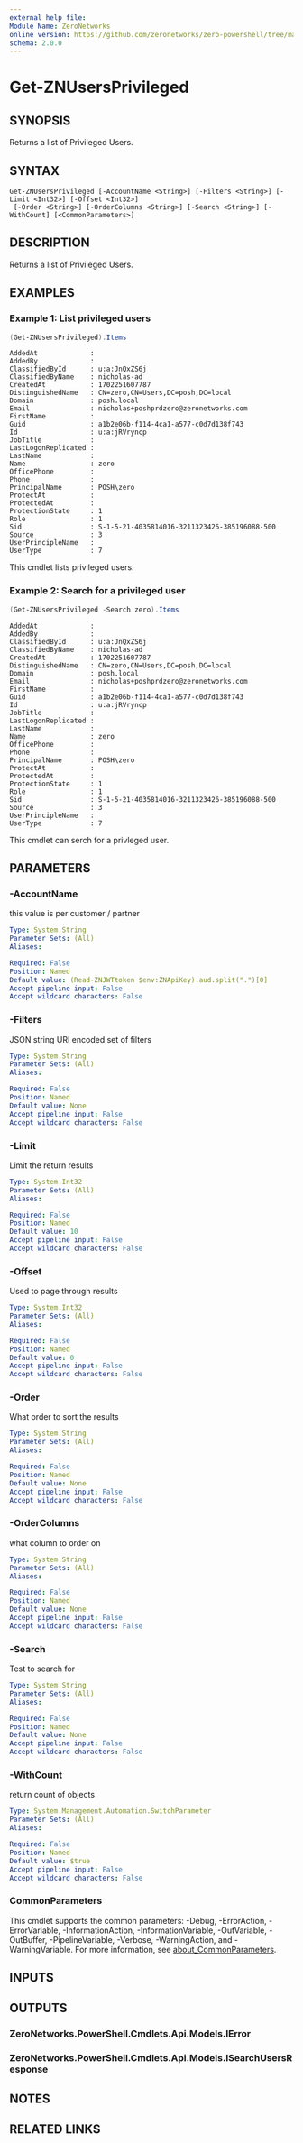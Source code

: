 ```yaml
---
external help file:
Module Name: ZeroNetworks
online version: https://github.com/zeronetworks/zero-powershell/tree/master/src/help/zeronetworks/get-znusersprivileged
schema: 2.0.0
---
```


# Get-ZNUsersPrivileged

## SYNOPSIS
Returns a list of Privileged Users.

## SYNTAX

```
Get-ZNUsersPrivileged [-AccountName <String>] [-Filters <String>] [-Limit <Int32>] [-Offset <Int32>]
 [-Order <String>] [-OrderColumns <String>] [-Search <String>] [-WithCount] [<CommonParameters>]
```

## DESCRIPTION
Returns a list of Privileged Users.

## EXAMPLES

### Example 1: List privileged users
```powershell
(Get-ZNUsersPrivileged).Items
```

```output
AddedAt             : 
AddedBy             : 
ClassifiedById      : u:a:JnQxZS6j
ClassifiedByName    : nicholas-ad
CreatedAt           : 1702251607787
DistinguishedName   : CN=zero,CN=Users,DC=posh,DC=local
Domain              : posh.local
Email               : nicholas+poshprdzero@zeronetworks.com
FirstName           : 
Guid                : a1b2e06b-f114-4ca1-a577-c0d7d138f743
Id                  : u:a:jRVryncp
JobTitle            : 
LastLogonReplicated : 
LastName            : 
Name                : zero
OfficePhone         : 
Phone               : 
PrincipalName       : POSH\zero
ProtectAt           : 
ProtectedAt         : 
ProtectionState     : 1
Role                : 1
Sid                 : S-1-5-21-4035814016-3211323426-385196088-500
Source              : 3
UserPrincipleName   : 
UserType            : 7
```

This cmdlet lists privileged users.

### Example 2: Search for a privileged user
```powershell
(Get-ZNUsersPrivileged -Search zero).Items
```

```output
AddedAt             : 
AddedBy             : 
ClassifiedById      : u:a:JnQxZS6j
ClassifiedByName    : nicholas-ad
CreatedAt           : 1702251607787
DistinguishedName   : CN=zero,CN=Users,DC=posh,DC=local
Domain              : posh.local
Email               : nicholas+poshprdzero@zeronetworks.com
FirstName           : 
Guid                : a1b2e06b-f114-4ca1-a577-c0d7d138f743
Id                  : u:a:jRVryncp
JobTitle            : 
LastLogonReplicated : 
LastName            : 
Name                : zero
OfficePhone         : 
Phone               : 
PrincipalName       : POSH\zero
ProtectAt           : 
ProtectedAt         : 
ProtectionState     : 1
Role                : 1
Sid                 : S-1-5-21-4035814016-3211323426-385196088-500
Source              : 3
UserPrincipleName   : 
UserType            : 7
```

This cmdlet can serch for a privleged user.

## PARAMETERS

### -AccountName
this value is per customer / partner

```yaml
Type: System.String
Parameter Sets: (All)
Aliases:

Required: False
Position: Named
Default value: (Read-ZNJWTtoken $env:ZNApiKey).aud.split(".")[0]
Accept pipeline input: False
Accept wildcard characters: False
```

### -Filters
JSON string URI encoded set of filters

```yaml
Type: System.String
Parameter Sets: (All)
Aliases:

Required: False
Position: Named
Default value: None
Accept pipeline input: False
Accept wildcard characters: False
```

### -Limit
Limit the return results

```yaml
Type: System.Int32
Parameter Sets: (All)
Aliases:

Required: False
Position: Named
Default value: 10
Accept pipeline input: False
Accept wildcard characters: False
```

### -Offset
Used to page through results

```yaml
Type: System.Int32
Parameter Sets: (All)
Aliases:

Required: False
Position: Named
Default value: 0
Accept pipeline input: False
Accept wildcard characters: False
```

### -Order
What order to sort the results

```yaml
Type: System.String
Parameter Sets: (All)
Aliases:

Required: False
Position: Named
Default value: None
Accept pipeline input: False
Accept wildcard characters: False
```

### -OrderColumns
what column to order on

```yaml
Type: System.String
Parameter Sets: (All)
Aliases:

Required: False
Position: Named
Default value: None
Accept pipeline input: False
Accept wildcard characters: False
```

### -Search
Test to search for

```yaml
Type: System.String
Parameter Sets: (All)
Aliases:

Required: False
Position: Named
Default value: None
Accept pipeline input: False
Accept wildcard characters: False
```

### -WithCount
return count of objects

```yaml
Type: System.Management.Automation.SwitchParameter
Parameter Sets: (All)
Aliases:

Required: False
Position: Named
Default value: $true
Accept pipeline input: False
Accept wildcard characters: False
```

### CommonParameters
This cmdlet supports the common parameters: -Debug, -ErrorAction, -ErrorVariable, -InformationAction, -InformationVariable, -OutVariable, -OutBuffer, -PipelineVariable, -Verbose, -WarningAction, and -WarningVariable. For more information, see [about_CommonParameters](http://go.microsoft.com/fwlink/?LinkID=113216).

## INPUTS

## OUTPUTS

### ZeroNetworks.PowerShell.Cmdlets.Api.Models.IError

### ZeroNetworks.PowerShell.Cmdlets.Api.Models.ISearchUsersResponse

## NOTES

## RELATED LINKS

